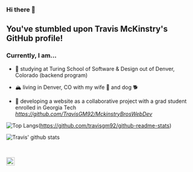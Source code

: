 ### Hi there 👋

## You've stumbled upon Travis McKinstry's GitHub profile!

### Currently, I am...

- 📖 studying at Turing School of Software & Design out of Denver, Colorado (backend program)

- 🏔 living in Denver, CO with my wife 👧 and dog 🐕 

- 🧠 developing a website as a collaborative project with a grad student enrolled in Georgia Tech <em>https://github.com/TravisGM92/MckinstryBrosWebDev</em>

![Top Langs](https://github-readme-stats.vercel.app/api/top-langs/?username=travisgm92)(https://github.com/travisgm92/github-readme-stats)

![Travis' github stats](https://github-readme-stats.vercel.app/api?username=travisgm92&show_icons=true&theme=dark)

<!--
**TravisGM92/TravisGM92** is a ✨ _special_ ✨ repository because its `README.md` (this file) appears on your GitHub profile.

- 🌱 I’m currently learning ...
- 👯 I’m looking to collaborate on ...
- 🤔 I’m looking for help with ...
- 💬 Ask me about ...
- 😄 Pronouns: ...
- ⚡ Fun fact: ...
-->
<br />

[<img align="left" alt="Travis'| LinkedIn" width="22px" src="https://www.linkedin.com/in/travis-mckinstry-aa1a0b1a8" />][linkedin]

<br />
<br />

[website]: https://github.com/TravisGM92/MckinstryBrosWebDev
[linkedin]: https://www.linkedin.com/in/travis-mckinstry-aa1a0b1a8

